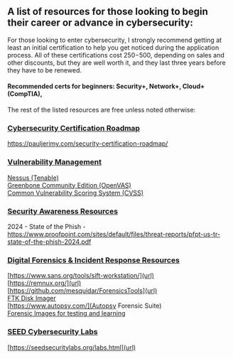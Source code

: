 ## A list of resources for those looking to begin their career or advance in cybersecurity:

For those looking to enter cybersecurity, I strongly recommend getting at least an initial certification to help you get noticed during the application process. All of these certifications cost $250-$500, depending on sales and other discounts, but they are well worth it, and they last three years before they have to be renewed.   

#### Recommended certs for beginners:  Security+, Network+, Cloud+ (CompTIA), 

The rest of the listed resources are free unless noted otherwise:  

### <ins> Cybersecurity Certification Roadmap</ins>
https://pauljerimy.com/security-certification-roadmap/

### <ins>Vulnerability Management</ins>
[Nessus (Tenable)](https://www.tenable.com/downloads/nessus?loginAttempted=true)  
[Greenbone Community Edition (OpenVAS)](https://greenbone.github.io/docs/latest/)  
[Common Vulnerability Scoring System (CVSS)](https://www.first.org/cvss/)  

### <ins>Security Awareness Resources</ins>
2024 - State of the Phish - https://www.proofpoint.com/sites/default/files/threat-reports/pfpt-us-tr-state-of-the-phish-2024.pdf

### <ins>Digital Forensics & Incident Response Resources</ins>
[https://www.sans.org/tools/sift-workstation/](url)  
[https://remnux.org/](url)  
[https://github.com/mesquidar/ForensicsTools](url)  
[FTK Disk Imager](https://go.exterro.com/l/43312/2023-05-03/fc4b78)  
[https://www.autopsy.com/](Autopsy Forensic Suite)  
[Forensic Images for testing and learning](https://digitalcorpora.org/corpora/disk-images/)  


### <ins>SEED Cybersecurity Labs</ins>
[https://seedsecuritylabs.org/labs.html](url)
